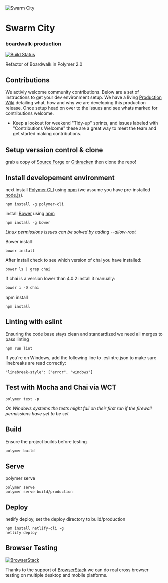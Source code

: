 ![Swarm City](https://github.com/swarmcity/sc-boardwalk-production/blob/master/images/icons/icon-48x48.png?raw=true "Swarm City")


# Swarm City
### boardwalk-production
[![Build Status](https://travis-ci.org/swarmcity/sc-boardwalk-production.svg?branch=master)](https://travis-ci.org/swarmcity/sc-boardwalk-production) 

Refactor of Boardwalk in Polymer 2.0

## Contributions 
We activly welcome community contributions. Below are a set of instructions to get your dev environment setup. We have a living [Production Wiki](https://github.com/swarmcity/sc-boardwalk-production/wiki/Welcome-to-Swarm-City) detailing what, how and why we are developing this production release. Once setup head on over to the issues and see whats marked for contributions welcome.

* Keep a lookout for weekend "Tidy-up" sprints, and issues labeled with "Contributions Welcome" these are a great way to meet the team and get started making contributions.

## Setup verssion control & clone 

grab a copy of [Source Forge](https://sourceforge.net/) or [Gitkracken](https://www.gitkraken.com/) then clone the repo!

## Install developement environment
next install [Polymer CLI](https://github.com/Polymer/polymer-cli) using
[npm](https://www.npmjs.com) (we assume you have pre-installed [node.js](https://nodejs.org)).

    npm install -g polymer-cli

install [Bower](https://bower.io/) using [npm](https://www.npmjs.com)

    npm install -g bower

*Linux permissions issues can be solved by adding --allow-root*

Bower install

    bower install

After install check to see which version of chai you have installed:

    bower ls | grep chai

If chai is a version lower than 4.0.2 install it manually:

    bower i -D chai

npm install

    npm install

## Linting with eslint
Ensuring the code base stays clean and standardized we need all merges to pass linting 

    npm run lint

If you're on Windows, add the following line to .eslintrc.json to make sure linebreaks are read correctly:

    "linebreak-style": ["error", "windows"]

## Test with Mocha and Chai via WCT

    polymer test -p

*On Windows systems the tests might fail on their first run if the firewall permissions have yet to be set*

## Build
Ensure the project builds before testing 

    polymer build

## Serve
polymer serve

    polymer serve
    polymer serve build/production

## Deploy
netlify deploy, set the deploy directory to build/production

    npm install netlify-cli -g
    netlify deploy

## Browser Testing

[![BrowserStack](http://i.imgur.com/Pg0utrk.png)](http://browserstack.com/)

Thanks to the support of [BrowserStack](http://browserstack.com/) we can do real cross browser testing on multiple desktop and mobile platforms.